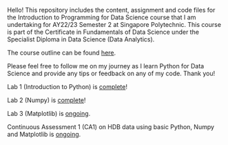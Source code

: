 Hello! This repository includes the content, assignment and code files for the Introduction to Programming for Data Science course that I am undertaking for AY22/23 Semester 2 at Singapore Polytechnic. This course is part of the Certificate in Fundamentals of Data Science under the Specialist Diploma in Data Science (Data Analytics).

The course outline can be found [here](https://github.com/iyliahutta/Intro-to-Programming-for-DS/blob/master/AY2110%20s1%20IT8701%20IPDS%20Module%20Overview%20v001.pdf).

Please feel free to follow me on my journey as I learn Python for Data Science and provide any tips or feedback on any of my code. Thank you!

Lab 1 (Introduction to Python) is [complete](https://github.com/iyliahutta/Intro-to-Programming-for-DS/blob/master/Lab%201/Lab%201.ipynb)!

Lab 2 (Numpy) is [complete](https://github.com/iyliahutta/Intro-to-Programming-for-DS/blob/master/Lab%202/Lab%202.ipynb)!

Lab 3 (Matplotlib) is [ongoing](https://github.com/iyliahutta/Intro-to-Programming-for-DS/blob/master/Lab%203/Lab%203.ipynb).

Continuous Assessment 1 (CA1) on HDB data using basic Python, Numpy and Matplotlib is [ongoing](https://github.com/iyliahutta/Intro-to-Programming-for-DS/tree/master/CA1).